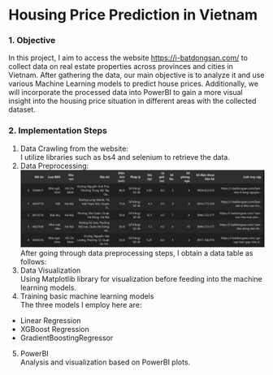 # **Housing Price Prediction in Vietnam**  
### **1. Objective**  
In this project, I aim to access the website https://i-batdongsan.com/ to collect data on real estate properties across provinces and cities in Vietnam. After gathering the data, our main objective is to analyze it and use various Machine Learning models to predict house prices. Additionally, we will incorporate the processed data into PowerBI to gain a more visual insight into the housing price situation in different areas with the collected dataset.  
### **2. Implementation Steps**  
1. Data Crawling from the website:  
I utilize libraries such as bs4 and selenium to retrieve the data.  
2. Data Preprocessing:  
![alt text](image.png)
After going through data preprocessing steps, I obtain a data table as follows:  
3. Data Visualization  
Using Matplotlib library for visualization before feeding into the machine learning models.  
4. Training basic machine learning models  
The three models I employ here are:  
- Linear Regression  
- XGBoost Regression  
- GradientBoostingRegressor  
5. PowerBI  
Analysis and visualization based on PowerBI plots.